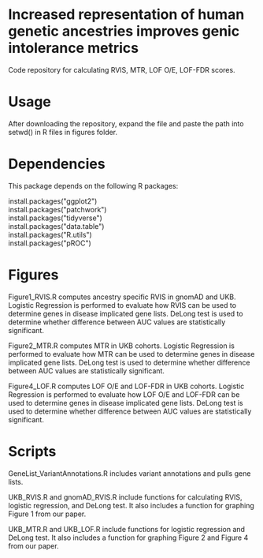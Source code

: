 # Increased representation of human genetic ancestries improves genic intolerance metrics 


Code repository for calculating RVIS, MTR, LOF O/E, LOF-FDR scores. 

# Usage
After downloading the repository, expand the file and paste the path into setwd() in R files in figures folder.

# Dependencies
This package depends on the following R packages:

install.packages("ggplot2") <br>
install.packages("patchwork") <br>
install.packages("tidyverse") <br>
install.packages("data.table") <br>
install.packages("R.utils") <br>
install.packages("pROC") <br>

# Figures

Figure1_RVIS.R computes ancestry specific RVIS in gnomAD and UKB. Logistic Regression is performed to evaluate how RVIS can be used to determine genes in disease implicated gene lists. DeLong test is used to determine whether difference between AUC values are statistically significant. <br>

Figure2_MTR.R computes MTR in UKB cohorts. Logistic Regression is performed to evaluate how MTR can be used to determine genes in disease implicated gene lists. DeLong test is used to determine whether difference between AUC values are statistically significant.  <br>

Figure4_LOF.R computes LOF O/E and LOF-FDR in UKB cohorts. Logistic Regression is performed to evaluate how LOF O/E and LOF-FDR can be used to determine genes in disease implicated gene lists. DeLong test is used to determine whether difference between AUC values are statistically significant.  <br>

# Scripts

GeneList_VariantAnnotations.R includes variant annotations and pulls gene lists.

UKB_RVIS.R and gnomAD_RVIS.R include functions for calculating RVIS, logistic regression, and DeLong test. It also includes a function for graphing Figure 1 from our paper.

UKB_MTR.R and UKB_LOF.R include functions for logistic regression and DeLong test. It also includes a function for graphing Figure 2 and Figure 4 from our paper.




